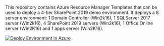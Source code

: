 <p>This repository contains Azure Resource Manager Templates that can be used to deploy a 4-tier SharePoint 2019 demo environment. It deploys a 8 server environment: 1 Domain Controller (Win2k16), 1 SQLServer 2017 server (Win2k16), 4 SharePoint 2019 servers (Win2k16), 1 Office Online server (Win2K16) and 1 apps server (Win2K16).</p>

<p><a href="https://portal.azure.com/#create/Microsoft.Template/uri/https%3A%2F%2Fraw.githubusercontent.com%2Fykuijs%2FAzureTemplates%2Fmaster%2F2019%20-%204%20tier%2FSharePoint2019%2Fazuredeploy.json"><img src="http://azuredeploy.net/deploybutton.png" alt="Deploy Environment in Azure" /></a>
